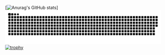[![Anurag's GitHub stats](https://github-readme-stats.vercel.app/api?username=SigireddyBalasai&show_icons=true)]
![Snake animation](https://github.com/SigireddyBalasai/SigireddyBalasai/blob/output/github-contribution-grid-snake.svg)
[![trophy](https://github-profile-trophy.vercel.app/?username=SigireddyBalasai)](https://github.com/ryo-ma/github-profile-trophy)
<!---
SigireddyBalasai/SigireddyBalasai is a ✨ special ✨ repository because its `README.md` (this file) appears on your GitHub profile.
You can click the Preview link to take a look at your changes.
--->
